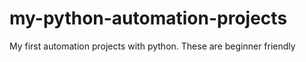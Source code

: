 # my-python-automation-projects
My first automation projects with python. These are beginner friendly
